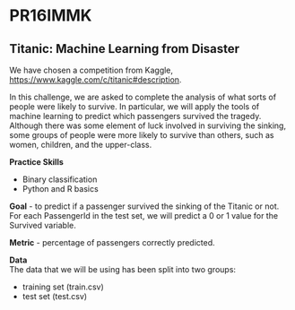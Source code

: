 # PR16IMMK

## Titanic: Machine Learning from Disaster

We have chosen a competition from Kaggle, https://www.kaggle.com/c/titanic#description.

In this challenge, we are asked to complete the analysis of what sorts of people were likely to survive. In particular, we will apply the tools of machine learning to predict which passengers survived the tragedy. Although there was some element of luck involved in surviving the sinking, some groups of people were more likely to survive than others, such as women, children, and the upper-class.

**Practice Skills**
- Binary classification
- Python and R basics

**Goal** - to predict if a passenger survived the sinking of the Titanic or not. For each PassengerId in the test set, we will predict a 0 or 1 value for the Survived variable.

**Metric** - percentage of passengers correctly predicted.

**Data** <br />
The data that we will be using has been split into two groups:
- training set (train.csv)
- test set (test.csv)
